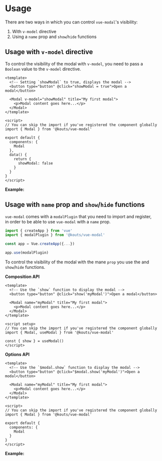 # Usage

There are two ways in which you can control `vue-modal`'s visibility:

1. With `v-model` directive
2. Using a `name` prop and `show`/`hide` functions

## Usage with `v-model` directive

To control the visibility of the modal with `v-model`, you need to pass a `Boolean` value to the `v-model` directive.

```vue
<template>
  <!-- Setting `showModal` to true, displays the modal -->
  <button type="button" @click="showModal = true">Open a modal</button>

  <Modal v-model="showModal" title="My first modal">
    <p>Modal content goes here...</p>
  </Modal>
</template>

<script>
// You can skip the import if you've registered the component globally
import { Modal } from '@kouts/vue-modal'

export default {
  components: {
    Modal
  },
  data() {
    return {
      showModal: false
    }
  }
}
</script>
```

**Example:**

<Example1 />

## Usage with `name` prop and `show`/`hide` functions

`vue-modal` comes with a `modalPlugin` that you need to import and register,  
in order to be able to use `vue-modal` with a `name` prop.

```js
import { createApp } from 'vue'
import { modalPlugin } from '@kouts/vue-modal'

const app = Vue.createApp({...})

app.use(modalPlugin)
```

To control the visibility of the modal with the mane `prop` you use the and `show`/`hide` functions.

**Composition API**

```vue
<template>
  <!-- Use the `show` function to display the modal -->
  <button type="button" @click="show('myModal')">Open a modal</button>

  <Modal name="myModal" title="My first modal">
    <p>Modal content goes here...</p>
  </Modal>
</template>

<script setup>
// You can skip the import if you've registered the component globally
import { Modal, useModal } from '@kouts/vue-modal'

const { show } = useModal()
</script>
```

**Options API**

```vue
<template>
  <!-- Use the `$modal.show` function to display the modal -->
  <button type="button" @click="$modal.show('myModal')">Open a modal</button>

  <Modal name="myModal" title="My first modal">
    <p>Modal content goes here...</p>
  </Modal>
</template>

<script>
// You can skip the import if you've registered the component globally
import { Modal } from '@kouts/vue-modal'

export default {
  components: {
    Modal
  }
}
</script>
```

**Example:**

<Example2 />
